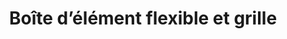 ---
title: Boîte d’élément flexible et grille
eleventyNavigation:
  key: shortcutsFlexboxGridFR
  title: Boîte d’élément flexible et grille
  locale: fr
  parent: shortcutsFR
  order: 5
permalink: false
layout: 'layouts/base.njk'
---